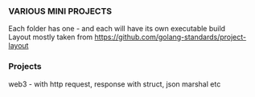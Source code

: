 ### VARIOUS MINI PROJECTS
Each folder has one - and each will have its own executable build  
Layout mostly taken from https://github.com/golang-standards/project-layout   

### Projects

web3 - with http request, response with struct, json marshal etc  
